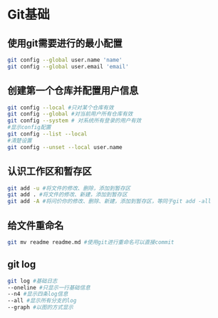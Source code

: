 # Git基础

## 使用git需要进行的最小配置

```bash
git config --global user.name 'name'
git config --global user.email 'email'
```

## 创建第一个仓库并配置用户信息

```bash
git config --local #只对某个仓库有效
git config --global #对当前用户所有仓库有效
git config --system # 对系统所有登录的用户有效
#显示config配置
git config --list --local
#清楚设置
git config --unset --local user.name
```

## 认识工作区和暂存区

```bash
git add -u #将文件的修改、删除，添加到暂存区
git add . #将文件的修改、新建，添加到暂存区
git add -A #将问价你的修改、删除、新建，添加到暂存区，等同于git add -all
```

## 给文件重命名

```bash
git mv readme readme.md #使用git进行重命名可以直接commit
```

## git log

```bash
git log #基础日志
--oneline #只显示一行基础信息
--n4 #显示四条log信息
--all #显示所有分支的log
--graph #以图的方式显示

```

